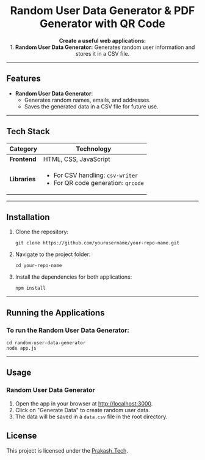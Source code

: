 <h1 align="center">Random User Data Generator & PDF Generator with QR Code</h1>

<p align="center">
    <b>Create a useful web applications:</b> <br>
    1. <strong>Random User Data Generator:</strong> Generates random user information and stores it in a CSV file. <br>
</p>

---

<h2>Features</h2>

<ul>
    <li><strong>Random User Data Generator</strong>:
        <ul>
            <li>Generates random names, emails, and addresses.</li>
            <li>Saves the generated data in a CSV file for future use.</li>
        </ul>
    </li>
</ul>

---

<h2>Tech Stack</h2>

<table>
    <thead>
        <tr>
            <th>Category</th>
            <th>Technology</th>
        </tr>
    </thead>
    <tbody>
        <tr>
            <td><strong>Frontend</strong></td>
            <td>HTML, CSS, JavaScript</td>
        </tr>
        <tr>
            <td><strong>Libraries</strong></td>
            <td>
                <ul>
                    <li>For CSV handling: <code>csv-writer</code></li>
                    <li>For QR code generation: <code>qrcode</code></li>
                </ul>
            </td>
        </tr>
    </tbody>
</table>

---

<h2>Installation</h2>

<ol>
    <li>Clone the repository:</li>
    <pre><code>git clone https://github.com/yourusername/your-repo-name.git</code></pre>
    <li>Navigate to the project folder:</li>
    <pre><code>cd your-repo-name</code></pre>
    <li>Install the dependencies for both applications:</li>
    <pre><code>npm install</code></pre>
</ol>

---

<h2>Running the Applications</h2>

<h3>To run the <strong>Random User Data Generator</strong>:</h3>
<pre><code>cd random-user-data-generator<br>node app.js</code></pre>

---

<h2>Usage</h2>

<h3><strong>Random User Data Generator</strong></h3>
<ol>
    <li>Open the app in your browser at <a href="http://localhost:3000" target="_blank">http://localhost:3000</a>.</li>
    <li>Click on "Generate Data" to create random user data.</li>
    <li>The data will be saved in a <code>data.csv</code> file in the root directory.</li>
</ol>

<h2>License</h2>

<p>This project is licensed under the <a href="https://prakash-tech-com.onrender.com/" target="_blank">Prakash_Tech</a>.</p>
